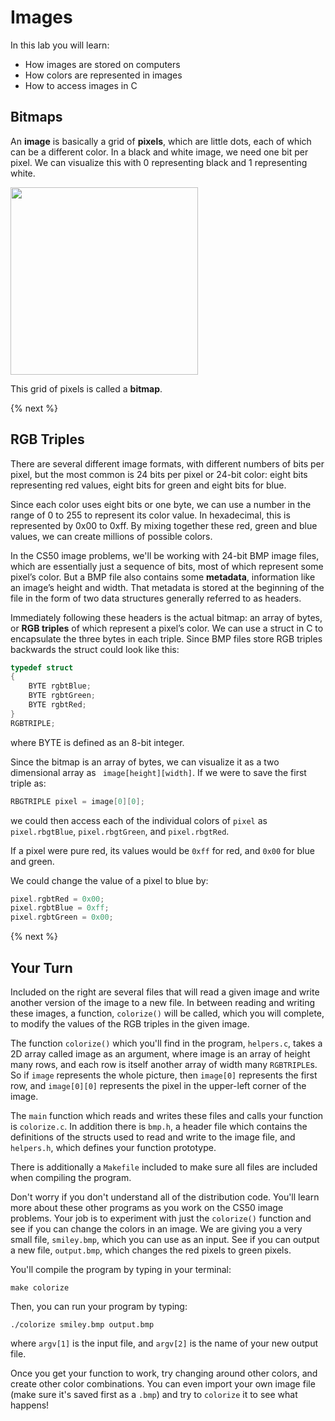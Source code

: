 # Images

In this lab you will learn:

- How images are stored on computers
- How colors are represented in images
- How to access images in C

## Bitmaps

An **image** is basically a grid of **pixels**, which are little dots, each of which can be a different color. In a black and white image, we need one bit per pixel. We can visualize this with 0 representing black and 1 representing white.

<img src="http://labs.cs50nestm.net/bitmap.png" width="300px">

This grid of pixels is called a **bitmap**.

{% next %}

## RGB Triples

There are several different image formats, with different numbers of bits per pixel, but the most common is 24 bits per pixel or 24-bit color: eight bits representing red values, eight bits for green and eight bits for blue.

Since each color uses eight bits or one byte, we can use a number in the range of 0 to 255 to represent its color value. In hexadecimal, this is represented by 0x00 to 0xff. By mixing together these red, green and blue values, we can create millions of possible colors.

In the CS50 image problems, we'll be working with 24-bit BMP image files, which are essentially just a sequence of bits, most of which represent some pixel’s color. But a BMP file also contains some **metadata**, information like an image’s height and width. That metadata is stored at the beginning of the file in the form of two data structures generally referred to as headers.

Immediately following these headers is the actual bitmap: an array of bytes, or **RGB triples** of which represent a pixel’s color. We can use a struct in C to encapsulate the three bytes in each triple. Since BMP files store RGB triples backwards the struct could look like this:

```c
typedef struct
{
    BYTE rgbtBlue;
    BYTE rgbtGreen;
    BYTE rgbtRed;
}
RGBTRIPLE;
```

where BYTE is defined as an 8-bit integer.

Since the bitmap is an array of bytes, we can visualize it as a two dimensional array as ` image[height][width]`. If we were to save the first triple as:

```c
RBGTRIPLE pixel = image[0][0];
```

we could then access each of the individual colors of `pixel` as `pixel.rbgtBlue`, `pixel.rbgtGreen`, and `pixel.rbgtRed`.

If a pixel were pure red, its values would be `0xff` for red, and `0x00` for blue and green.

We could change the value of a pixel to blue by:

```c
pixel.rgbtRed = 0x00;
pixel.rgbtBlue = 0xff;
pixel.rgbtGreen = 0x00;
```

{% next %}

## Your Turn

Included on the right are several files that will read a given image and write another version of the image to a new file. In between reading and writing these images, a function, `colorize()` will be called, which you will complete, to modify the values of the RGB triples in the given image.

The function `colorize()` which you'll find in the program, `helpers.c`, takes a 2D array called image as an argument, where image is an array of height many rows, and each row is itself another array of width many `RGBTRIPLE`s. So if `image` represents the whole picture, then `image[0]` represents the first row, and `image[0][0]` represents the pixel in the upper-left corner of the image.

The `main` function which reads and writes these files and calls your function is `colorize.c`. In addition there is `bmp.h`, a header file which contains the definitions of the structs used to read and write to the image file, and `helpers.h`, which defines your function prototype.

There is additionally a `Makefile` included to make sure all files are included when compiling the program.

Don't worry if you don't understand all of the distribution code. You'll learn more about these other programs as you work on the CS50 image problems. Your job is to experiment with just the `colorize()` function and see if you can change the colors in an image. We are giving you a very small file, `smiley.bmp`, which you can use as an input. See if you can output a new file, `output.bmp`, which changes the red pixels to green pixels.

You'll compile the program by typing in your terminal:

```
make colorize
```

Then, you can run your program by typing:

```
./colorize smiley.bmp output.bmp
```

where `argv[1]` is the input file, and `argv[2]` is the name of your new output file.

Once you get your function to work, try changing around other colors, and create other color combinations. You can even import your own image file (make sure it's saved first as a `.bmp`) and try to `colorize` it to see what happens!

